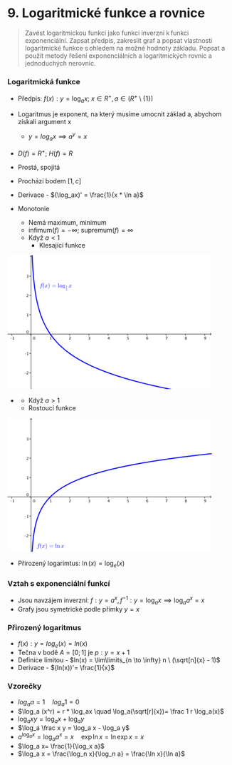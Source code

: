 # 9. Logaritmické funkce a rovnice

> Zavést logaritmickou funkci jako funkci inverzní k funkci exponenciální. Zapsat předpis, zakreslit graf a popsat vlastnosti logaritmické funkce s ohledem na možné hodnoty základu. Popsat a použít metody řešení exponenciálních a logaritmických rovnic a jednoduchých nerovnic.

### Logaritmická funkce

- Předpis: $f(x) : y =\log_a{x}; \ x \in R^+, a \in (R^+ \setminus\{1\})$
- Logaritmus je exponent, na který musíme umocnit základ a, abychom získali argument x
  - $y = log_a{x} \implies a^y = x$
- $D(f)= R^+; \ H(f) = R$
- Prostá, spojitá
- Prochází bodem $[1,c]$
- Derivace - $(\log_ax)' = \frac{1}{x * \ln a}$

- Monotonie
  - Nemá maximum, minimum
  - $\text{infimum}(f) = -\infty$; $\text{supremum}(f) = \infty$
  - Když $a < 1$
    - Klesající funkce

![Klesající logaritmická funkce](./klesajici.png)

- - Když $a > 1$
  - Rostoucí funkce

![Rostoucí logaritmická funkce](./rostouci.png)

- Přirozený logarimtus: $\ln(x) = \log_e( x)$

### Vztah s exponenciální funkcí

- Jsou navzájem inverzní: $f: y = a^x, f^{-1}: y = \log_a{x} \implies \log_a{a^x} = x$
- Grafy jsou symetrické podle přímky $y = x$

### Přirozený logaritmus

- $f(x): y = log_e(x) = ln(x)$
- Tečna v bodě $A = [0; 1]$ je $p: y = x +1$
- Definice limitou - $ln(x) = \lim\limits_{n \to \infty} n \ (\sqrt[n]{x} - 1)$
- Derivace - $(ln(x))'= \frac{1}{x}$

### Vzorečky

- $log_aa = 1 \quad log_a1 = 0$
- $\log_a (x^r) = r * \log_ax \quad \log_a(\sqrt[r]{x})= \frac 1 r \log_a(x)$
- $\log_axy = \log_ax + \log_ay$
- $\log_a \frac x y = \log_a x - \log_a y$
- $a^{\log_a x} = \log_a a^x = x \quad  \exp \ln x = \ln \exp x =x$
- $\log_a x= \frac{1}{\log_x a}$
- $\log_a x = \frac{\log_n x}{\log_n a} = \frac{\ln x}{\ln a}$
